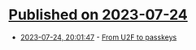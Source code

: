 # [Published on 2023-07-24](index.md)

* [2023-07-24, 20:01:47](https://lobste.rs/s/ckgesk/from_u2f_passkeys) - [From U2F to passkeys](https://www.imperialviolet.org/2023/07/23/u2f-to-passkeys.html)
